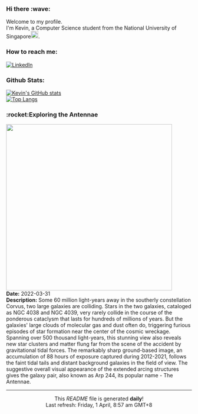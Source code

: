 <h3>Hi there :wave:</h3>

Welcome to my profile.   
I'm Kevin, a Computer Science student from the National University of Singapore<img src="https://img.icons8.com/color/96/000000/singapore-circular.png" width="20px"/>.</p>

<h3>How to reach me: </h3>
<a href="https://www.linkedin.com/in/kevin-foong/"><img alt="LinkedIn" src="https://img.shields.io/badge/linkedin-%230077B5.svg?&style=for-the-badge&logo=linkedin&logoColor=white" /></a> 

<h3>Github Stats: </h3> 

[![Kevin's GitHub stats](https://github-readme-stats.vercel.app/api?username=kevin9foong&theme=tokyonight)](https://github.com/anuraghazra/github-readme-stats) <br/>
[![Top Langs](https://github-readme-stats.vercel.app/api/top-langs/?username=kevin9foong&layout=compact&theme=tokyonight)](https://github.com/anuraghazra/github-readme-stats)

<h3>:rocket:Exploring the Antennae</h3> 
<img width="450" src="https:&#x2F;&#x2F;apod.nasa.gov&#x2F;apod&#x2F;image&#x2F;2203&#x2F;Arp244-LRGB.jpg" /><br/>
<b>Date:</b> 2022-03-31<br/>
<b>Description:</b> Some 60 million light-years away in the southerly constellation Corvus, two large galaxies are colliding. Stars in the two galaxies, cataloged as NGC 4038 and NGC 4039, very rarely collide in the course of the ponderous cataclysm that lasts for hundreds of millions of years. But the galaxies&#39; large clouds of molecular gas and dust often do, triggering furious episodes of star formation near the center of the cosmic wreckage. Spanning over 500 thousand light-years, this stunning view also reveals new star clusters and matter flung far from the scene of the accident by gravitational tidal forces. The remarkably sharp ground-based image, an accumulation of 88 hours of exposure captured during 2012-2021, follows the faint tidal tails and distant background galaxies in the field of view. The suggestive overall visual appearance of the extended arcing structures gives the galaxy pair, also known as Arp 244, its popular name - The Antennae.<br/>

------------
<p align="center">This <i>README</i> file is generated <b>daily</b>!</br>
Last refresh: Friday, 1 April, 8:57 am GMT+8<br />